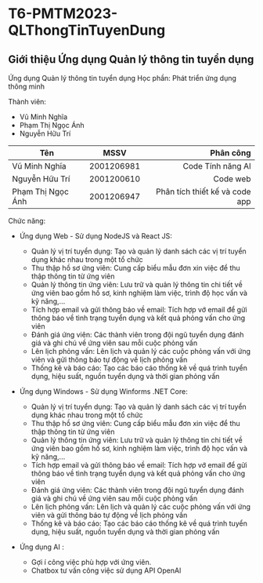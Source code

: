 # T6-PMTM2023-QLThongTinTuyenDung

## Giới thiệu Ứng dụng Quản lý thông tin tuyển dụng

Ứng dụng Quản lý thông tin tuyển dụng
Học phần: Phát triển ứng dụng thông minh

Thành viên:
- Vũ Minh Nghĩa
- Phạm Thị Ngọc Ánh
- Nguyễn Hữu Trí

| Tên | MSSV | Phân công |
| ------------- |:-------------:| -----:|
| Vũ Minh Nghĩa | 2001206981 | Code Tính năng Al |
| Nguyễn Hữu Trí | 2001200610 | Code web |
| Phạm Thị Ngọc Ánh | 2001206947 | Phân tích thiết kế và code app |

Chức năng:

- Ứng dụng Web - Sử dụng NodeJS và React JS:
  + Quản lý vị trí tuyển dụng: Tạo và quản lý danh sách các vị trí tuyển dụng khác nhau trong một tổ chức
  + Thu thập hồ sơ ứng viên: Cung cấp biểu mẫu đơn xin việc để thu thập thông tin từ ứng viên
  + Quản lý thông tin ứng viên: Lưu trữ và quản lý thông tin chi tiết về ứng viên bao gồm hồ sơ, kinh nghiệm làm việc, trình độ học vấn và kỹ năng,...
  + Tích hợp email và gửi thông báo về email: Tích hợp vớ email để gửi thông báo về tình trạng tuyển dụng và kết quả phỏng vấn cho ứng viên
  + Đánh giá ứng viên: Các thành viên trong đội ngũ tuyển dụng đánh giá và ghi chú về ứng viên sau mỗi cuộc phỏng vấn
  + Lên lịch phỏng vấn: Lên lịch và quản lý các cuộc phỏng vấn với ứng viên và gửi thông báo tự động về lịch phỏng vấn
  + Thống kê và báo cáo: Tạo các báo cáo thống kê về quá trình tuyển dụng, hiệu suất, nguồn tuyển dụng và thời gian phỏng vấn

- Ứng dụng Windows - Sử dụng Winforms .NET Core:
   + Quản lý vị trí tuyển dụng: Tạo và quản lý danh sách các vị trí tuyển dụng khác nhau trong một tổ chức
  + Thu thập hồ sơ ứng viên: Cung cấp biểu mẫu đơn xin việc để thu thập thông tin từ ứng viên
  + Quản lý thông tin ứng viên: Lưu trữ và quản lý thông tin chi tiết về ứng viên bao gồm hồ sơ, kinh nghiệm làm việc, trình độ học vấn và kỹ năng,...
  + Tích hợp email và gửi thông báo về email: Tích hợp vớ email để gửi thông báo về tình trạng tuyển dụng và kết quả phỏng vấn cho ứng viên
  + Đánh giá ứng viên: Các thành viên trong đội ngũ tuyển dụng đánh giá và ghi chú về ứng viên sau mỗi cuộc phỏng vấn
  + Lên lịch phỏng vấn: Lên lịch và quản lý các cuộc phỏng vấn với ứng viên và gửi thông báo tự động về lịch phỏng vấn
  + Thống kê và báo cáo: Tạo các báo cáo thống kê về quá trình tuyển dụng, hiệu suất, nguồn tuyển dụng và thời gian phỏng vấn
    
- Ứng dụng AI :
  + Gợi í công việc phù hợp với ứng viên.
  + Chatbox tư vấn công việc sử dụng API OpenAl 

